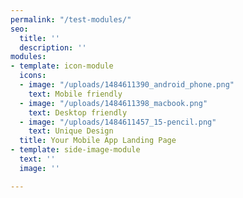 ```yaml
---
permalink: "/test-modules/"
seo:
  title: ''
  description: ''
modules:
- template: icon-module
  icons:
  - image: "/uploads/1484611390_android_phone.png"
    text: Mobile friendly
  - image: "/uploads/1484611398_macbook.png"
    text: Desktop friendly
  - image: "/uploads/1484611457_15-pencil.png"
    text: Unique Design
  title: Your Mobile App Landing Page
- template: side-image-module
  text: ''
  image: ''

---
```


